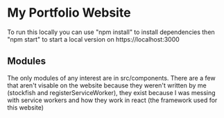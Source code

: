 # My Portfolio Website 
To run this locally you can use "npm install" to install dependencies then "npm start" to start a local version on https://localhost:3000
## Modules 
The only modules of any interest are in src/components.
There are a few that aren't visable on the website because they weren't written by me (stockfish and registerServiceWorker), they exist because I was messing with service workers and how they work in react (the framework used for this website)
